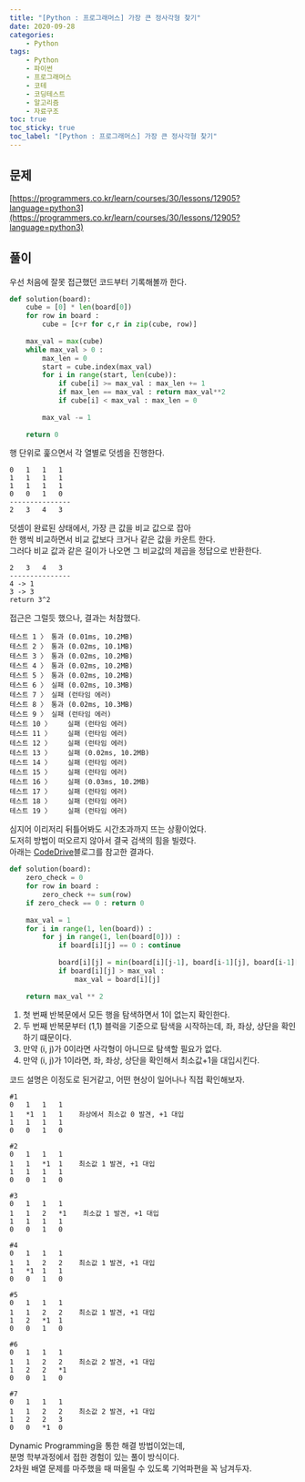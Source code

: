 ```yaml
---
title: "[Python : 프로그래머스] 가장 큰 정사각형 찾기"
date: 2020-09-28
categories:
    - Python
tags:
    - Python
    - 파이썬
    - 프로그래머스
    - 코테
    - 코딩테스트
    - 알고리즘
    - 자료구조
toc: true
toc_sticky: true
toc_label: "[Python : 프로그래머스] 가장 큰 정사각형 찾기"
---
```

## 문제
[https://programmers.co.kr/learn/courses/30/lessons/12905?language=python3](https://programmers.co.kr/learn/courses/30/lessons/12905?language=python3)
## 풀이
우선 처음에 잘못 접근했던 코드부터 기록해볼까 한다.
```python
def solution(board):
    cube = [0] * len(board[0])
    for row in board :
        cube = [c+r for c,r in zip(cube, row)]
    
    max_val = max(cube)
    while max_val > 0 :
        max_len = 0
        start = cube.index(max_val)
        for i in range(start, len(cube)):
            if cube[i] >= max_val : max_len += 1
            if max_len == max_val : return max_val**2
            if cube[i] < max_val : max_len = 0
        
        max_val -= 1
        
    return 0            
```
행 단위로 훑으면서 각 열별로 덧셈을 진행한다.  
```
0	1	1	1
1	1	1	1
1	1	1	1
0	0	1	0
---------------
2   3   4   3
```
덧셈이 완료된 상태에서, 가장 큰 값을 비교 값으로 잡아  
한 행씩 비교하면서 비교 값보다 크거나 같은 값을 카운트 한다.  
그러다 비교 값과 같은 길이가 나오면 그 비교값의 제곱을 정답으로 반환한다.  
```
2   3   4   3
---------------
4 -> 1
3 -> 3
return 3^2
```
접근은 그럴듯 했으나, 결과는 처참했다.  
```
테스트 1 〉	통과 (0.01ms, 10.2MB)
테스트 2 〉	통과 (0.02ms, 10.1MB)
테스트 3 〉	통과 (0.02ms, 10.2MB)
테스트 4 〉	통과 (0.02ms, 10.2MB)
테스트 5 〉	통과 (0.02ms, 10.2MB)
테스트 6 〉	실패 (0.02ms, 10.3MB)
테스트 7 〉	실패 (런타임 에러)
테스트 8 〉	통과 (0.02ms, 10.3MB)
테스트 9 〉	실패 (런타임 에러)
테스트 10 〉	실패 (런타임 에러)
테스트 11 〉	실패 (런타임 에러)
테스트 12 〉	실패 (런타임 에러)
테스트 13 〉	실패 (0.02ms, 10.2MB)
테스트 14 〉	실패 (런타임 에러)
테스트 15 〉	실패 (런타임 에러)
테스트 16 〉	실패 (0.03ms, 10.2MB)
테스트 17 〉	실패 (런타임 에러)
테스트 18 〉	실패 (런타임 에러)
테스트 19 〉	실패 (런타임 에러)
```
심지어 이리저리 뒤틀어봐도 시간초과까지 뜨는 상황이었다.  
도저히 방법이 떠오르지 않아서 결국 검색의 힘을 빌렸다.  
아래는 [CodeDrive](https://codedrive.tistory.com/53)블로그를 참고한 결과다.  
```python
def solution(board):
    zero_check = 0
    for row in board :
        zero_check += sum(row)
    if zero_check == 0 : return 0
    
    max_val = 1
    for i in range(1, len(board)) :
        for j in range(1, len(board[0])) :
            if board[i][j] == 0 : continue
                
            board[i][j] = min(board[i][j-1], board[i-1][j], board[i-1][j-1]) + 1
            if board[i][j] > max_val :
                max_val = board[i][j]
    
    return max_val ** 2
```
1. 첫 번째 반복문에서 모든 행을 탐색하면서 1이 없는지 확인한다.
2. 두 번째 반복문부터 (1,1) 블럭을 기준으로 탐색을 시작하는데, 좌, 좌상, 상단을 확인하기 떄문이다.  
3. 만약 (i, j)가 0이라면 사각형이 아니므로 탐색할 필요가 없다.  
4. 만약 (i, j)가 1이라면, 좌, 좌상, 상단을 확인해서 최소값+1을 대입시킨다.

  
코드 설명은 이정도로 된거같고, 어떤 현상이 일어나나 직접 확인해보자.
```
#1
0	1	1	1
1	*1	1	1    좌상에서 최소값 0 발견, +1 대입
1	1	1	1
0	0	1	0

#2
0	1	1	1
1	1	*1	1    최소값 1 발견, +1 대입
1	1	1	1
0	0	1	0

#3
0	1	1	1
1	1	2	*1    최소값 1 발견, +1 대입
1	1	1	1
0	0	1	0

#4
0	1	1	1
1	1	2	2    최소값 1 발견, +1 대입
1	*1	1	1
0	0	1	0

#5
0	1	1	1
1	1	2	2    최소값 1 발견, +1 대입
1	2	*1	1
0	0	1	0

#6
0	1	1	1
1	1	2	2    최소값 2 발견, +1 대입
1	2	2	*1
0	0	1	0

#7
0	1	1	1
1	1	2	2    최소값 2 발견, +1 대입
1	2	2	3
0	0	*1	0
```
Dynamic Programming을 통한 해결 방법이었는데,  
분명 학부과정에서 접한 경험이 있는 풀이 방식이다.  
2차원 배열 문제를 마주했을 때 떠올릴 수 있도록 기억파편을 꼭 남겨두자.